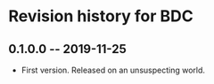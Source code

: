 # Revision history for BDC

## 0.1.0.0 -- 2019-11-25

* First version. Released on an unsuspecting world.
